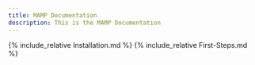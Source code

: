 ```yaml
---
title: MAMP Documentation
description: This is the MAMP Documentation
---
```

{% include_relative Installation.md %}
{% include_relative First-Steps.md %}
